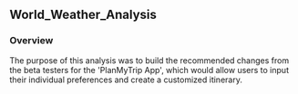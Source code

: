 ## World_Weather_Analysis

### Overview 

The purpose of this analysis was to build the recommended changes from the beta testers for the 'PlanMyTrip App', which would allow users to input their individual preferences and create a customized itinerary.

